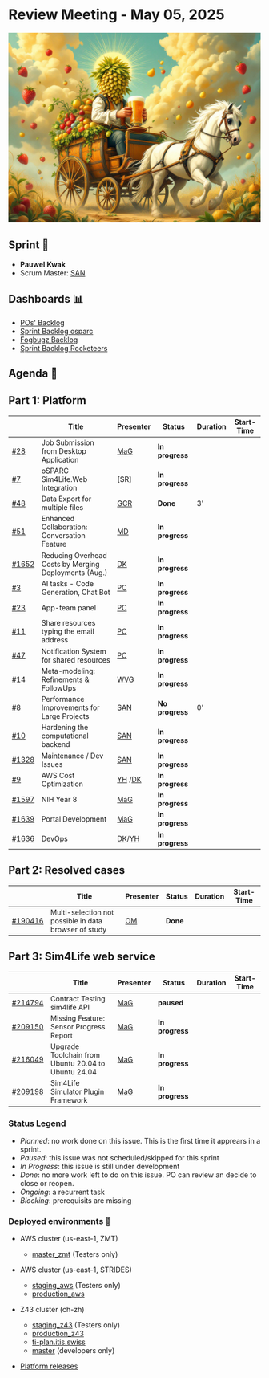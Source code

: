 # Review Meeting - May 05, 2025

![screenshot](./images/pauwel_kwak.jpg)

## Sprint 🏃

- **Pauwel Kwak**
- Scrum Master: [SAN]

## Dashboards 📊

- [POs' Backlog](https://github.com/orgs/ITISFoundation/projects/15/views/14)
- [Sprint Backlog osparc](https://github.com/orgs/ITISFoundation/projects/15/views/11)
- [Fogbugz Backlog](https://z43.manuscript.com/login?dest=%2ff%2ffilters%2f1502%2f00-Sim4Life-WEB-FB-Backlog)
- [Sprint Backlog Rocketeers](https://git.speag.com/oSparc/osparc-s4l/-/boards?milestone_title=Started)

## Agenda 📝

## Part 1: Platform

|         | Title                                                 | Presenter  | Status          | Duration | Start-Time |
|---------|-------------------------------------------------------|------------|-----------------|----------|------------|
| [#28]   | Job Submission from Desktop Application               | [MaG]      | **In progress** |          |            |
| [#7]    | oSPARC Sim4Life.Web Integration                       | [SR]       | **In progress** |          |            |
| [#48]   | Data Export for multiple files                        | [GCR]      | **Done**        | 3'       |            |
| [#51]   | Enhanced Collaboration: Conversation Feature          | [MD]       | **In progress** |          |            |
| [#1652] | Reducing Overhead Costs by Merging Deployments (Aug.) | [DK]       | **In progress** |          |            |
| [#3]    | AI tasks - Code Generation, Chat Bot                  | [PC][DK]   | **In progress** |          |            |
| [#23]   | App-team panel                                        | [PC]       | **In progress** |          |            |
| [#11]   | Share resources typing the email address              | [PC]       | **In progress** |          |            |
| [#47]   | Notification System for shared resources              | [PC]       | **In progress** |          |            |
| [#14]   | Meta-modeling: Refinements & FollowUps                | [WVG]      | **In progress** |          |            |
| [#8]    | Performance Improvements for Large Projects           | [SAN]      | **No progress** | 0'       |            |
| [#10]   | Hardening the computational backend                   | [SAN]      | **In progress** |          |            |
| [#1328] | Maintenance / Dev Issues                              | [SAN]      | **In progress** |          |            |
| [#9]    | AWS Cost Optimization                                 | [YH] /[DK] | **In progress** |          |            |
| [#1597] | NIH Year 8                                            | [MaG]      | **In progress** |          |            |
| [#1639] | Portal Development                                    | [MaG]      | **In progress** |          |            |
| [#1636] | DevOps                                                | [DK]/[YH]  | **In progress** |          |            |

## Part 2: Resolved cases

|           | Title                                                                   | Presenter | Status   | Duration | Start-Time |
|-----------|-------------------------------------------------------------------------|-----------|----------|----------|------------|
| [#190416] | Multi-selection not possible in data browser of study | [OM]     | **Done** |          |            |

## Part 3: Sim4Life web service

|           | Title                                               | Presenter | Status          | Duration | Start-Time |
|-----------|-----------------------------------------------------|-----------|-----------------|----------|------------|
| [#214794] | Contract Testing sim4life API                       | [MaG]     | **paused**      |          |            |
| [#209150] | Missing Feature: Sensor Progress Report             | [MaG]     | **In progress** |          |            |
| [#216049] | Upgrade Toolchain from Ubuntu 20.04 to Ubuntu 24.04 | [MaG]     | **In progress** |          |            |
| [#209198] | Sim4Life Simulator Plugin Framework                 | [MaG]     | **In progress** |          |            |



[#1328]: https://github.com/ITISFoundation/osparc-issues/issues/1328
[#1332]: https://github.com/ITISFoundation/osparc-issues/issues/1332
[#1597]: https://github.com/ITISFoundation/osparc-issues/issues/1597
[#1635]: https://github.com/ITISFoundation/osparc-issues/issues/1635
[#1636]: https://github.com/ITISFoundation/osparc-issues/issues/1636
[#1639]: https://github.com/ITISFoundation/osparc-issues/issues/1639
[#1644]: https://github.com/ITISFoundation/osparc-issues/issues/1644
[#1652]: https://github.com/ITISFoundation/osparc-issues/issues/1652
[#1859]: https://github.com/ITISFoundation/osparc-issues/issues/1859
[#3]: https://github.com/ITISFoundation/private-issues/issues/3
[#6]: https://github.com/ITISFoundation/private-issues/issues/6
[#7]: https://github.com/ITISFoundation/private-issues/issues/7
[#8]: https://github.com/ITISFoundation/private-issues/issues/8
[#9]: https://github.com/ITISFoundation/private-issues/issues/9
[#10]: https://github.com/ITISFoundation/private-issues/issues/10
[#11]: https://github.com/ITISFoundation/private-issues/issues/11
[#13]: https://github.com/ITISFoundation/private-issues/issues/13
[#14]: https://github.com/ITISFoundation/private-issues/issues/14
[#23]: https://github.com/ITISFoundation/private-issues/issues/23
[#28]: https://github.com/ITISFoundation/private-issues/issues/28
[#47]: https://github.com/ITISFoundation/private-issues/issues/47
[#48]: https://github.com/ITISFoundation/private-issues/issues/48
[#51]: https://github.com/ITISFoundation/private-issues/issues/51
[#209003]: https://z43.manuscript.com/f/cases/209003/VIP-Models
[#190230]: https://z43.manuscript.com/f/cases/190230/Failing-to-start-study-rephrase-the-erro-message
[#190422]: https://z43.manuscript.com/f/cases/190422/Reload-bug-in-Details-Data-View
[#210082]: https://z43.manuscript.com/f/cases/210082/List-of-projects-in-subfolders-incomplete
[#212368]: https://z43.manuscript.com/f/cases/212368/Inconsistent-UI-element-in-Platform-and-Application
[#213265]: https://z43.manuscript.com/f/cases/213265/Request-for-GPU-Upgrade-and-Persistent-Module-Installation-on-osparc
[#216049]: https://z43.manuscript.com/f/cases/216049/Upgrade-Toolchain-from-Ubuntu-20-04-to-Ubuntu-24-04
[#214794]: https://z43.manuscript.com/f/cases/214794/Contract-Testing-sim4life-API
[#209150]: https://z43.manuscript.com/f/cases/209150/Missing-Feature-Sensor-Progress-Report
[#209198]: https://z43.manuscript.com/f/cases/209198/Sim4Life-Simulator-Plugin-Framework
[#190416]: https://z43.manuscript.com/f/cases/190416/Multi-selection-not-possible-in-data-browser-of-study
[ANE]: https://github.com/GitHK
[BL]: https://github.com/dyollb
[DK]: https://github.com/mrnicegyu11
[EI]: https://github.com/elisabettai
[EN]: https://github.com/esraneufeld
[GCR]: https://github.com/giancarloromeo
[IP]: https://github.com/ignapas
[JGO]: https://github.com/JavierGOrdonnez
[JQU]: https://github.com/jsaq007
[MaG]: https://github.com/mguidon
[MB]: https://github.com/bisgaard-itis
[MD]: https://github.com/matusdrobuliak66
[MEST]: https://github.com/Konohana0608
[OM]: https://github.com/odeimaiz
[PC]: https://github.com/pcrespov
[SAN]: https://github.com/sanderegg
[SB]: https://github.com/sbenkler
[SCA]: https://github.com/SCA-ZMT
[TN]: https://github.com/newton1985
[WVG]: https://github.com/wvangeit
[YH]: https://github.com/YuryHrytsuk

### Status Legend

- _Planned_: no work done on this issue. This is the first time it apprears in a sprint.
- _Paused_: this issue was not scheduled/skipped for this sprint
- _In Progress_: this issue is still under development
- _Done_: no more work left to do on this issue. PO can review an decide to close or reopen.
- _Ongoing_: a recurrent task
- _Blocking_: prerequisits are missing

### Deployed environments 🚀

- AWS cluster (us-east-1, ZMT)
  - [master_zmt](https://sim4life.io) (Testers only)
- AWS cluster (us-east-1, STRIDES)
  - [staging_aws](https://staging.osparc.io) (Testers only)
  - [production_aws](https://osparc.io)
- Z43 cluster (ch-zh)

  - [staging_z43](http://osparc-staging.speag.com) (Testers only)
  - [production_z43](http://osparc.speag.com)
  - [ti-plan.itis.swiss](http://ti-plan.itis.swiss)
  - [master](https://osparc-master.speag.com) (developers only)

- [Platform releases](https://github.com/ITISFoundation/osparc-simcore/releases)
